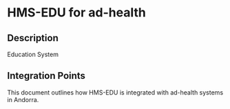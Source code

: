 # HMS-EDU for ad-health

## Description

Education System

## Integration Points

This document outlines how HMS-EDU is integrated with ad-health systems in Andorra.
